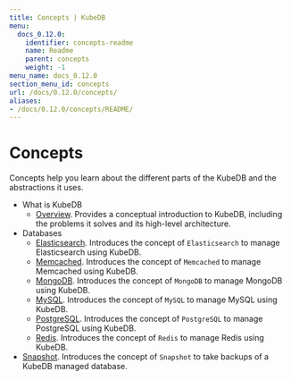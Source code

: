 ```yaml
---
title: Concepts | KubeDB
menu:
  docs_0.12.0:
    identifier: concepts-readme
    name: Readme
    parent: concepts
    weight: -1
menu_name: docs_0.12.0
section_menu_id: concepts
url: /docs/0.12.0/concepts/
aliases:
- /docs/0.12.0/concepts/README/
---
```


# Concepts

Concepts help you learn about the different parts of the KubeDB and the abstractions it uses.

- What is KubeDB
  - [Overview](/docs/0.12.0/concepts/what-is-kubedb/overview). Provides a conceptual introduction to KubeDB, including the problems it solves and its high-level architecture.
- Databases
  - [Elasticsearch](/docs/0.12.0/concepts/databases/elasticsearch). Introduces the concept of `Elasticsearch` to manage Elasticsearch using KubeDB.
  - [Memcached](/docs/0.12.0/concepts/databases/memcached). Introduces the concept of `Memcached` to manage Memcached using KubeDB.
  - [MongoDB](/docs/0.12.0/concepts/databases/mongodb). Introduces the concept of `MongoDB` to manage MongoDB using KubeDB.
  - [MySQL](/docs/0.12.0/concepts/databases/mysql). Introduces the concept of `MySQL` to manage MySQL using KubeDB.
  - [PostgreSQL](/docs/0.12.0/concepts/databases/postgres). Introduces the concept of `PostgreSQL` to manage PostgreSQL using KubeDB.
  - [Redis](/docs/0.12.0/concepts/databases/redis). Introduces the concept of `Redis` to manage Redis using KubeDB.
- [Snapshot](/docs/0.12.0/concepts/snapshot). Introduces the concept of `Snapshot` to take backups of a KubeDB managed database.
